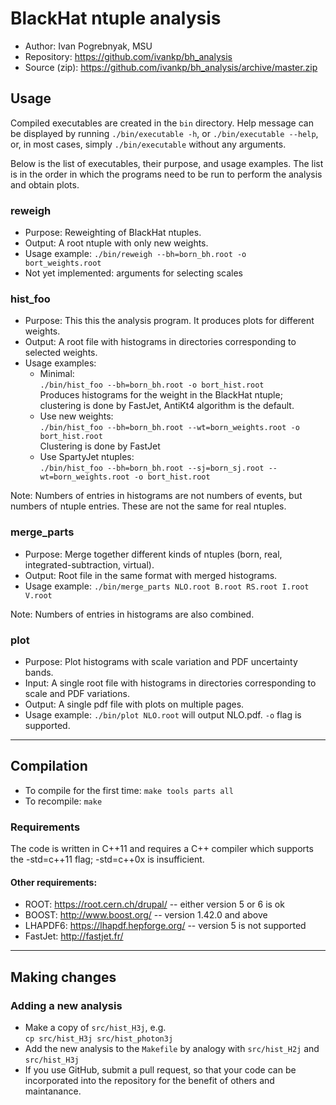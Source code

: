 # BlackHat ntuple analysis
* Author: Ivan Pogrebnyak, MSU
* Repository: https://github.com/ivankp/bh_analysis
* Source (zip): https://github.com/ivankp/bh_analysis/archive/master.zip

## Usage

Compiled executables are created in the `bin` directory. Help message can be displayed by running `./bin/executable -h`, or `./bin/executable --help`, or, in most cases, simply `./bin/executable` without any arguments.

Below is the list of executables, their purpose, and usage examples. The list is in the order in which the programs need to be run to perform the analysis and obtain plots.

### reweigh
* Purpose: Reweighting of BlackHat ntuples.
* Output: A root ntuple with only new weights.
* Usage example: `./bin/reweigh --bh=born_bh.root -o bort_weights.root`
* Not yet implemented: arguments for selecting scales

### hist_foo
* Purpose: This this the analysis program. It produces plots for different weights.
* Output: A root file with histograms in directories corresponding to selected weights.
* Usage examples:
  * Minimal: <br />
    `./bin/hist_foo --bh=born_bh.root -o bort_hist.root` <br />
    Produces histograms for the weight in the BlackHat ntuple; clustering is done by FastJet, AntiKt4 algorithm is the default.
  * Use new weights: <br />
    `./bin/hist_foo --bh=born_bh.root --wt=born_weights.root -o bort_hist.root` <br />
    Clustering is done by FastJet
  * Use SpartyJet ntuples: <br />
    `./bin/hist_foo --bh=born_bh.root --sj=born_sj.root --wt=born_weights.root -o bort_hist.root`

Note: Numbers of entries in histograms are not numbers of events, but numbers of ntuple entries. These are not the same for real ntuples.

### merge_parts
* Purpose: Merge together different kinds of ntuples (born, real, integrated-subtraction, virtual).
* Output: Root file in the same format with merged histograms.
* Usage example: `./bin/merge_parts NLO.root B.root RS.root I.root V.root`

Note: Numbers of entries in histograms are also combined.

### plot
* Purpose: Plot histograms with scale variation and PDF uncertainty bands.
* Input: A single root file with histograms in directories corresponding to scale and PDF variations.
* Output: A single pdf file with plots on multiple pages.
* Usage example: `./bin/plot NLO.root` will output NLO.pdf. `-o` flag is supported.

---

## Compilation
* To compile for the first time: `make tools parts all`
* To recompile: `make`

### Requirements
The code is written in C++11 and requires a C++ compiler which supports the -std=c++11 flag; -std=c++0x is insufficient.

#### Other requirements:
* ROOT: <https://root.cern.ch/drupal/> -- either version 5 or 6 is ok
* BOOST: <http://www.boost.org/> -- version 1.42.0 and above
* LHAPDF6: <https://lhapdf.hepforge.org/> -- version 5 is not supported
* FastJet: <http://fastjet.fr/>

---

## Making changes

### Adding a new analysis
* Make a copy of `src/hist_H3j`, e.g. <br />
  `cp src/hist_H3j src/hist_photon3j`
* Add the new analysis to the `Makefile` by analogy with `src/hist_H2j` and `src/hist_H3j`
* If you use GitHub, submit a pull request, so that your code can be incorporated into the repository for the benefit of others and maintanance.
